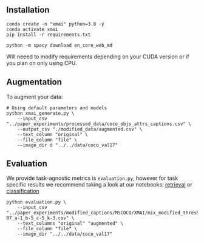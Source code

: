 ## Installation

```
conda create -n "xmai" python=3.8 -y
conda activate xmai
pip install -r requirements.txt

python -m spacy download en_core_web_md 
```

Will neeed to modify requirements depending on your CUDA version or if you plan on only using CPU.

## Augmentation

To augment your data:
```
# Using default parameters and models
python xmai_generate.py \
    --input_csv "../paper_experiments/processed_data/coco_objs_attrs_captions.csv" \
    --output_csv "./modified_data/augmented.csv" \
    --text_column "original" \ 
    --file_column "file" \
    --image_dir d "../../data/coco_val17"
```

## Evaluation

We provide task-agnostic metrics is `evaluation.py`, however for task specific results we recommend taking a look at our notebooks: [retrieval](paper_experiments/colab_notebooks/evaluation/CLIP_MSCOCO.ipynb) or [classification](paper_experiments/colab_notebooks/evaluation/METER_SNLI_VE.ipynb)

```
python evaluation.py \
    --input_csv "../paper_experiments/modified_captions/MSCOCO/XMAI/mix_modified_thresh-07_a-1_b-5_c-5_k-3.csv" \
    --text_columns "original" "augmented" \
    --file_column "file" \
    --image_dir "../../data/coco_val17"
```